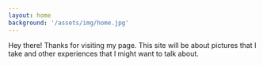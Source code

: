 ```yaml
---
layout: home
background: '/assets/img/home.jpg'
---
```


Hey there! Thanks for visiting my page.  This site will be about pictures that I take and other experiences that I might want to talk about.

